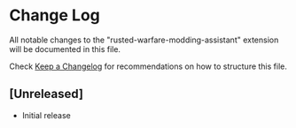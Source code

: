 # Change Log

All notable changes to the "rusted-warfare-modding-assistant" extension will be documented in this file.

Check [Keep a Changelog](http://keepachangelog.com/) for recommendations on how to structure this file.

## [Unreleased]

- Initial release
